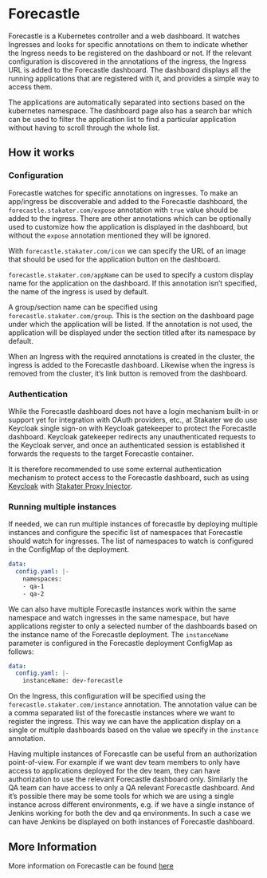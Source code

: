 # Forecastle


Forecastle is a Kubernetes controller and a web dashboard. It watches Ingresses and looks for specific annotations on them to indicate whether the Ingress needs to be registered on the dashboard or not. If the relevant configuration is discovered in the annotations of the ingress, the Ingress URL is added to the Forecastle dashboard. The dashboard displays all the running applications that are registered with it, and provides a simple way to access them.

The applications are automatically separated into sections based on the kubernetes namespace. The dashboard page also has a search bar which can be used to filter the application list to find a particular application without having to scroll through the whole list.

## How it works

### Configuration

Forecastle watches for specific annotations on ingresses. To make an app/ingress be discoverable and added to the Forecastle dashboard, the `forecastle.stakater.com/expose` annotation with `true` value should be added to the ingress. There are other annotations which can be optionally used to customize how the application is displayed in the dashboard, but without the `expose` annotation mentioned they will be ignored.

With `forecastle.stakater.com/icon` we can specify the URL of an image that should be used for the application button on the dashboard.

`forecastle.stakater.com/appName` can be used to specify a custom display name for the application on the dashboard. If this annotation isn’t specified, the name of the ingress is used by default.

A group/section name can be specified using `forecastle.stakater.com/group`. This is the section on the dashboard page under which the application will be listed. If the annotation is not used, the application will be displayed under the section titled after its namespace by default.

When an Ingress with the required annotations is created in the cluster, the ingress is added to the Forecastle dashboard. Likewise when the ingress is removed from the cluster, it’s link button is removed from the dashboard.

### Authentication

While the Forecastle dashboard does not have a login mechanism built-in or support yet for integration with OAuth providers, etc., at Stakater we do use Keycloak single sign-on with Keycloak gatekeeper to protect the Forecastle dashboard. Keycloak gatekeeper redirects any unauthenticated requests to the Keycloak server, and once an authenticated session is established it forwards the requests to the target Forecastle container.

It is therefore recommended to use some external authentication mechanism to protect access to the Forecastle dashboard, such as using [Keycloak](../../stacks/security/keycloak.md) with [Stakater Proxy Injector](../../stacks/security/proxy-injector.md).

### Running multiple instances

If needed, we can run multiple instances of forecastle by deploying multiple instances and configure the specific list of namespaces that Forecastle should watch for ingresses. The list of namespaces to watch is configured in the ConfigMap of the deployment.
```yaml
data:
  config.yaml: |-
    namespaces:
    - qa-1
    - qa-2
```

We can also have multiple Forecastle instances work within the same namespace and watch ingresses in the same namespace, but have applications register to only a selected number of the dashboards based on the instance name of the Forecastle deployment. The `instanceName` parameter is configured in the Forecastle deployment ConfigMap as follows:
```yaml
data:
  config.yaml: |-
    instanceName: dev-forecastle
```

On the Ingress, this configuration will be specified using the `forecastle.stakater.com/instance` annotation. The annotation value can be a comma separated list of the forecastle instances where we want to register the ingress. This way we can have the application display on a single or multiple dashboards based on the value we specify in the `instance` annotation.

Having multiple instances of Forecastle can be useful from an authorization point-of-view. For example if we want dev team members to only have access to applications deployed for the dev team, they can have authorization to use the relevant Forecastle dashboard only. Similarly the QA team can have access to only a QA relevant Forecastle dashboard. And it’s possible there may be some tools for which we are using a single instance across different environments, e.g. if we have a single instance of Jenkins working for both the dev and qa environments. In such a case we can have Jenkins be displayed on both instances of Forecastle dashboard.

## More Information

More information on Forecastle can be found [here](../../tools/global/forecastle/developer-documentation.md)